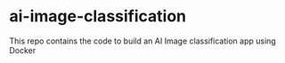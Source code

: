 # ai-image-classification
This repo contains the code to build an AI Image classification app using Docker
